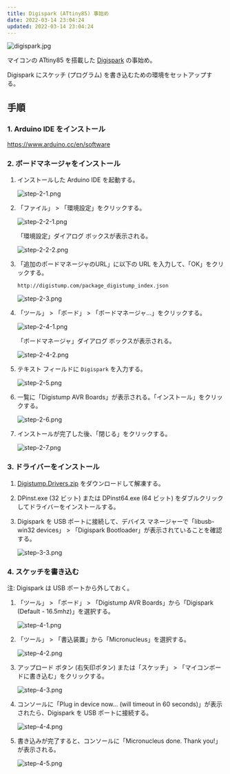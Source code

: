 ```yaml
---
title: Digispark (ATtiny85) 事始め
date: 2022-03-14 23:04:24
updated: 2022-03-14 23:04:24
---
```


![digispark.jpg](getting-started-with-digispark-attiny85/digispark.jpg)

マイコンの ATtiny85 を搭載した [Digispark][1] の事始め。

Digispark にスケッチ (プログラム) を書き込むための環境をセットアップする。
<!-- more -->
## 手順

### 1. Arduino IDE をインストール

https://www.arduino.cc/en/software

### 2. ボードマネージャをインストール

1. インストールした Arduino IDE を起動する。

   ![step-2-1.png](getting-started-with-digispark-attiny85/step-2-1.png)

2. 「ファイル」 > 「環境設定」をクリックする。

   ![step-2-2-1.png](getting-started-with-digispark-attiny85/step-2-2-1.png)

   「環境設定」ダイアログ ボックスが表示される。

   ![step-2-2-2.png](getting-started-with-digispark-attiny85/step-2-2-2.png)

3. 「追加のポードマネージャのURL」に以下の URL を入力して、「OK」をクリックする。

   `http://digistump.com/package_digistump_index.json`

   ![step-2-3.png](getting-started-with-digispark-attiny85/step-2-3.png)

4. 「ツール」 > 「ボード」 > 「ボードマネージャ...」をクリックする。

   ![step-2-4-1.png](getting-started-with-digispark-attiny85/step-2-4-1.png)

   「ボードマネージャ」ダイアログ ボックスが表示される。

   ![step-2-4-2.png](getting-started-with-digispark-attiny85/step-2-4-2.png)

5. テキスト フィールドに `Digispark` を入力する。

   ![step-2-5.png](getting-started-with-digispark-attiny85/step-2-5.png)

6. 一覧に「Digistump AVR Boards」が表示される。「インストール」をクリックする。

   ![step-2-6.png](getting-started-with-digispark-attiny85/step-2-6.png)

7. インストールが完了した後、「閉じる」をクリックする。

   ![step-2-7.png](getting-started-with-digispark-attiny85/step-2-7.png)

### 3. ドライバーをインストール

1. [Digistump.Drivers.zip][2] をダウンロードして解凍する。

2. DPinst.exe (32 ビット) または DPinst64.exe (64 ビット) をダブルクリックしてドライバーをインストールする。

3. Digispark を USB ポートに接続して、デバイス マネージャーで「libusb-win32 devices」 > 「Digispark Bootloader」が表示されていることを確認する。

   ![step-3-3.png](getting-started-with-digispark-attiny85/step-3-3.png)

### 4. スケッチを書き込む

注: Digispark は USB ポートから外しておく。

1. 「ツール」 > 「ボード」 > 「Digistump AVR Boards」から「Digispark (Default - 16.5mhz)」を選択する。

   ![step-4-1.png](getting-started-with-digispark-attiny85/step-4-1.png)

2. 「ツール」 > 「書込装置」から「Micronucleus」を選択する。

   ![step-4-2.png](getting-started-with-digispark-attiny85/step-4-2.png)

3. アップロード ボタン (右矢印ボタン) または「スケッチ」 > 「マイコンボードに書き込む」をクリックする。

   ![step-4-3.png](getting-started-with-digispark-attiny85/step-4-3.png)

4. コンソールに「Plug in device now... (will timeout in 60 seconds)」が表示されたら、Digispark を USB ポートに接続する。

   ![step-4-4.png](getting-started-with-digispark-attiny85/step-4-4.png)

5. 書き込みが完了すると、コンソールに「Micronucleus done. Thank you!」が表示される。

   ![step-4-5.png](getting-started-with-digispark-attiny85/step-4-5.png)

[1]: http://digistump.com/products/1
[2]: https://github.com/digistump/DigistumpArduino/releases/download/1.6.7/Digistump.Drivers.zip
